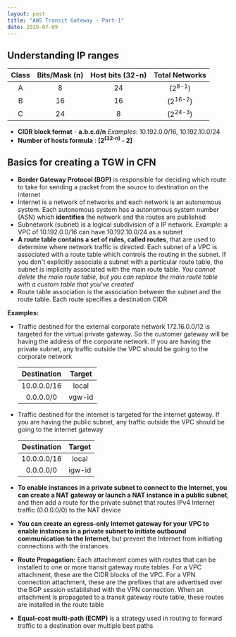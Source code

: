 ```yaml
---
layout: post
title: "AWS Transit Gateway - Part-1"
date: 2019-07-09
---
```


## Understanding IP ranges

| Class | Bits/Mask (n) | Host bits (32-n) | Total Networks    |
| :---: | :-----------: | :--------------: | :-------------:   |
| A     | 8             | 24               | (2<sup>8-1</sup>) |
| B     | 16            | 16               | (2<sup>16-2</sup>)|
| C     | 24            | 8                | (2<sup>24-3</sup>)|  

* **CIDR block format** - **a.b.c.d/n** *Examples*: 10.192.0.0/16, 10.192.10.0/24
* **Number of hosts formula** : **[2<sup>(32-n)</sup> - 2]**

## Basics for creating a TGW in CFN

- **Border Gateway Protocol (BGP)** is responsible for deciding which route to take for sending a packet from the source to destination on the internet
- Internet is a network of networks and each network is an autonomous system. Each autonomous system has a autonomous system number (ASN) which **identifies** the network and the routes are published
- Subnetwork (subnet) is a logical subdivision of a IP network. *Example:* a VPC of 10.192.0.0/16 can have 10.192.10.0/24 as a subnet
- **A route table contains a set of rules, called routes**, that are used to determine where network traffic is directed. Each subnet of a VPC is associated with a route table which controls the routing in the subnet. If you don't explicitly associate a subnet with a particular route table, the subnet is implicitly associated with the main route table. *You cannot delete the main route table, but you can replace the main route table with a custom table that you've created*
- Route table association is the association between the subnet and the route table. Each route specifies a destination CIDR

**Examples:**

- Traffic destined for the external corporate network 172.16.0.0/12 is targeted for the virtual private gateway. So the customer gateway will be having the address of the corporate network. If you are having the private subnet, any traffic outside the VPC should be going to the corporate network

    | Destination | Target |
    | :---------: | :----: |
    | 10.0.0.0/16 | local  |
    | 0.0.0.0/0   | vgw-id |  
             
- Traffic destined for the internet is targeted for the internet gateway. If you are having the public subnet, any traffic outside the VPC should be going to the internet gateway

    | Destination | Target |
    | :---------: | :----: |
    | 10.0.0.0/16 | local  |
    | 0.0.0.0/0   | igw-id |
    
- **To enable instances in a private subnet to connect to the Internet, you can create a NAT gateway or launch a NAT instance in a public subnet**, and then add a route for the private subnet that routes IPv4 Internet traffic (0.0.0.0/0) to the NAT device
- **You can create an egress-only Internet gateway for your VPC to enable instances in a private subnet to initiate outbound communication to the Internet**, but prevent the Internet from initiating connections with the instances
- **Route Propagation:** Each attachment comes with routes that can be installed to one or more transit gateway route tables. For a VPC attachment, these are the CIDR blocks of the VPC. For a VPN connection attachment, these are the prefixes that are advertised over the BGP session established with the VPN connection. When an attachment is propagated to a transit gateway route table, these routes are installed in the route table
- **Equal-cost multi-path (ECMP)** is a strategy used in routing to forward traffic to a destination over multiple best paths
